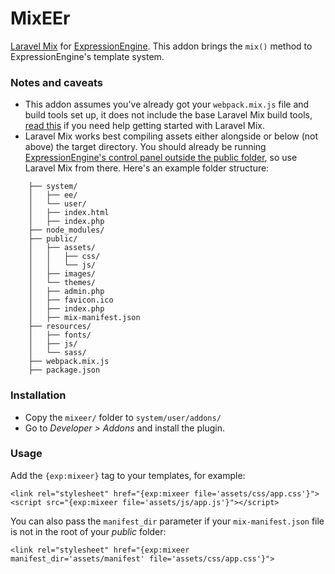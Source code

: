 # MixEEr
[Laravel Mix](https://github.com/JeffreyWay/laravel-mix) for [ExpressionEngine](https://expressionengine.com/). This addon brings the `mix()` method to ExpressionEngine's template system.

### Notes and caveats
- This addon assumes you've already got your `webpack.mix.js` file and build tools set up, it does not include the base Laravel Mix build tools, [read this](https://github.com/JeffreyWay/laravel-mix/blob/master/docs/installation.md) if you need help getting started with Laravel Mix.
- Laravel Mix works best compiling assets either alongside or below (not above) the target directory. You should already be running [ExpressionEngine's control panel outside the public folder](https://docs.expressionengine.com/latest/installation/best_practices.html), so use Laravel Mix from there. Here's an example folder structure:

```
    ├── system/
    │   ├── ee/
    │   └── user/
    │   ├── index.html
    │   ├── index.php
    ├── node_modules/
    ├── public/
    │   ├── assets/
    │   │   ├── css/
    │   │   └── js/
    │   ├── images/
    │   └── themes/
    │   ├── admin.php
    │   ├── favicon.ico
    │   ├── index.php
    │   ├── mix-manifest.json
    ├── resources/
    │   ├── fonts/
    │   ├── js/
    │   └── sass/
    ├── webpack.mix.js
    ├── package.json
```

### Installation
- Copy the `mixeer/` folder to `system/user/addons/`
- Go to *Developer > Addons* and install the plugin.

### Usage
Add the `{exp:mixeer}` tag to your templates, for example:

```
<link rel="stylesheet" href="{exp:mixeer file='assets/css/app.css'}">
<script src="{exp:mixeer file='assets/js/app.js'}"></script>
```

You can also pass the `manifest_dir` parameter if your `mix-manifest.json` file is not in the root of your *public* folder:

```
<link rel="stylesheet" href="{exp:mixeer manifest_dir='assets/manifest' file='assets/css/app.css'}">
```
